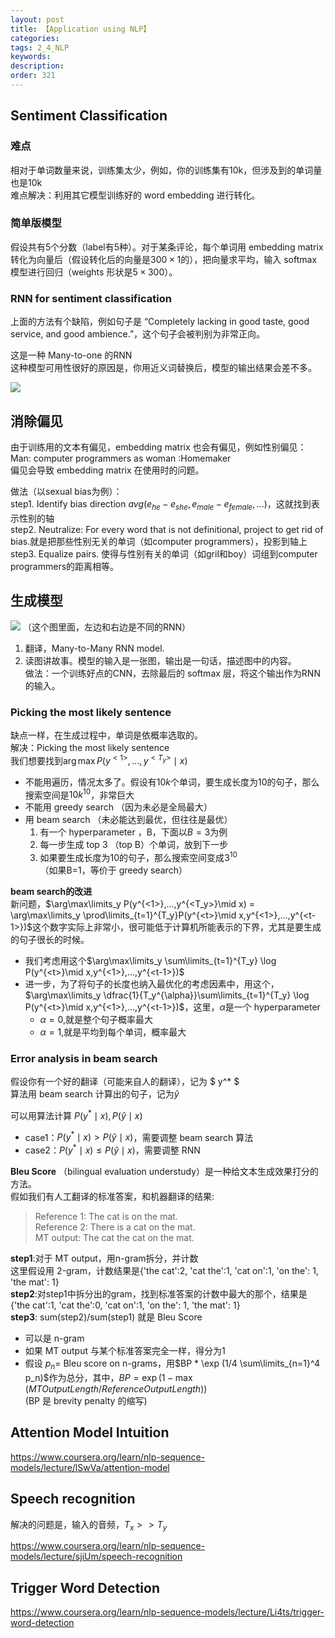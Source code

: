 ```yaml
---
layout: post
title: 【Application using NLP】
categories:
tags: 2_4_NLP
keywords:
description:
order: 321
---
```


## Sentiment Classification
### 难点
相对于单词数量来说，训练集太少，例如，你的训练集有10k，但涉及到的单词量也是10k  
难点解决：利用其它模型训练好的 word embedding 进行转化。  

### 简单版模型

假设共有5个分数（label有5种）。对于某条评论，每个单词用 embedding matrix 转化为向量后（假设转化后的向量是$300\times 1$的），把向量求平均，输入 softmax 模型进行回归（weights 形状是$5\times 300$）。

### RNN for sentiment classification
上面的方法有个缺陷，例如句子是 “Completely lacking in good taste, good service, and good ambience.”，这个句子会被判别为非常正向。  


这是一种 Many-to-one 的RNN  
这种模型可用性很好的原因是，你用近义词替换后，模型的输出结果会差不多。  

![](https://github.com/guofei9987/pictures_for_blog/blob/master/rnn/RNN_for_sentiment_classification.png?raw=true)


## 消除偏见

由于训练用的文本有偏见，embedding matrix 也会有偏见，例如性别偏见：  
Man: computer programmers as woman :Homemaker   
偏见会导致 embedding matrix 在使用时的问题。  


做法（以sexual bias为例）：  
step1. Identify bias direction $avg (e_{he}-e_{she},e_{male}-e_{female},...)$，这就找到表示性别的轴  
step2. Neutralize: For every word that is not definitional, project to get rid of bias.就是把那些性别无关的单词（如computer programmers），投影到轴上  
step3. Equalize pairs. 使得与性别有关的单词（如gril和boy）词组到computer programmers的距离相等。

## 生成模型

![](https://github.com/guofei9987/pictures_for_blog/blob/master/rnn/rnn2.png?raw=true)
（这个图里面，左边和右边是不同的RNN）


1. 翻译，Many-to-Many RNN model.  
2. 读图讲故事。模型的输入是一张图，输出是一句话，描述图中的内容。  
做法：一个训练好点的CNN，去除最后的 softmax 层，将这个输出作为RNN的输入。

### Picking the most likely sentence
缺点一样，在生成过程中，单词是依概率选取的。  
解决：Picking the most likely sentence  
我们想要找到$\arg\max P(y^{<1>},...,y^{<T_y>}\mid x)$  
- 不能用遍历，情况太多了。假设有$10k$个单词，要生成长度为10的句子，那么搜索空间是$10k^{10}$，非常巨大
- 不能用 greedy search （因为未必是全局最大）
- 用 beam search （未必能达到最优，但往往是最优）  
    1. 有一个 hyperparameter ，B，下面以$B=3$为例
    2. 每一步生成 top 3 （top B）个单词，放到下一步
    3. 如果要生成长度为10的句子，那么搜索空间变成$3^10$  
    （如果B=1，等价于 greedy search）

**beam search的改进**  
新问题，$\arg\max\limits_y P(y^{<1>},...,y^{<T_y>}\mid x) = \arg\max\limits_y \prod\limits_{t=1}^{T_y}P(y^{<t>}\mid x,y^{<1>},...,y^{<t-1>})$这个数字实际上非常小，很可能低于计算机所能表示的下界，尤其是要生成的句子很长的时候。
- 我们考虑用这个$\arg\max\limits_y \sum\limits_{t=1}^{T_y} \log P(y^{<t>}\mid x,y^{<1>},...,y^{<t-1>})$
- 进一步，为了将句子的长度也纳入最优化的考虑因素中，用这个，$\arg\max\limits_y \dfrac{1}{T_y^{\alpha}}\sum\limits_{t=1}^{T_y} \log P(y^{<t>}\mid x,y^{<1>},...,y^{<t-1>})$，这里，$\alpha$是一个 hyperparameter
    - $\alpha=0$,就是整个句子概率最大
    - $\alpha=1$,就是平均到每个单词，概率最大

### Error analysis in beam search
假设你有一个好的翻译（可能来自人的翻译），记为 $ y^* $  
算法用 beam search 计算出的句子，记为$\hat y$  

可以用算法计算 $P(y^* \mid x),P(\hat y \mid x)$  

- case1：$P(y^* \mid x)>P(\hat y \mid x)$，需要调整 beam search 算法
- case2：$P(y^* \mid x)\leq P(\hat y \mid x)$，需要调整 RNN


**Bleu Score**  （bilingual evaluation understudy）是一种给文本生成效果打分的方法。  
假如我们有人工翻译的标准答案，和机器翻译的结果:  
>Reference 1: The cat is on the mat.  
Reference 2: There is a cat on the mat.  
MT output: The cat the cat on the mat.  

**step1**:对于 MT output，用n-gram拆分，并计数  
这里假设用 2-gram，计数结果是{'the cat':2, 'cat the':1, 'cat on':1, 'on the': 1, 'the mat': 1}  
**step2**:对step1中拆分出的gram，找到标准答案的计数中最大的那个，结果是{'the cat':1, 'cat the':0, 'cat on':1, 'on the': 1, 'the mat': 1}  
**step3**: sum(step2)/sum(step1) 就是 Bleu Score

- 可以是 n-gram
- 如果 MT output 与某个标准答案完全一样，得分为1
- 假设 $p_n=$ Bleu score on n-grams，用$BP * \exp (1/4 \sum\limits_{n=1}^4 p_n)$作为总分，其中，$BP=\exp(1-\max(MTOutputLength/ReferenceOutputLength))$  
(BP 是 brevity penalty 的缩写)

## Attention Model Intuition
https://www.coursera.org/learn/nlp-sequence-models/lecture/lSwVa/attention-model
## Speech recognition
解决的问题是，输入的音频，$T_x>>T_y$

https://www.coursera.org/learn/nlp-sequence-models/lecture/sjiUm/speech-recognition

## Trigger Word Detection

https://www.coursera.org/learn/nlp-sequence-models/lecture/Li4ts/trigger-word-detection
